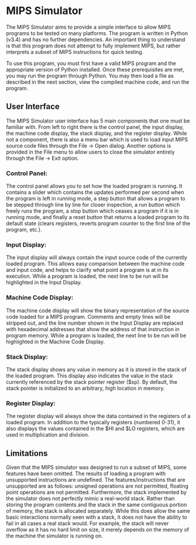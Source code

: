 # MIPS Simulator
The MIPS Simulator aims to provide a simple interface to allow MIPS programs to
be tested on many platforms. The program is written in Python (v3.4) and has no
further dependencies. An important thing to understand is that this program does
not attempt to fully implement MIPS, but rather interprets a subset of MIPS 
instructions for quick testing.

To use this program, you must first have a valid MIPS program and the 
appropriate version of Python installed. Once these prerequisites are met, you 
may run the program through Python. You may then load a file as described in the
next section, view the compiled machine code, and run the program.

## User Interface
The MIPS Simulator user interface has 5 main components that one must be
familiar with. From left to right there is the control panel, the input
display, the machine code display, the stack display, and the register
display. While not a component, there is also a menu bar which is used to load
input MIPS source code files through the File &#8594; Open dialog. Another
options is provided in the File menu to allow users to close the simulator
entirely through the File &#8594; Exit option.

### Control Panel:
The control panel allows you to set how the loaded program is running. It
contains a slider which contains the updates performed per second when the
program is left in running mode, a step button that allows a program to be
stepped through line by line for closer inspection, a run button which freely
runs the program, a stop button which ceases a program if it is in running mode,
and finally a reset button that returns a loaded program to its default state
(clears registers, reverts program counter to the first line of the program,
etc.).

### Input Display:
The input display will always contain the input source code of the currently
loaded program. This allows easy comparison between the machine code and input
code, and helps to clarify what point a program is at in its execution. While a
program is loaded, the next line to be run will be highlighted in the Input
Display.

### Machine Code Display: 
The machine code display will show the binary representation of the source code
loaded for a MIPS program. Comments and empty lines will be stripped out, and
the line number shown in the Input Display are replaced with hexadecimal
addresses that show the address of that instruction in program memory. While a
program is loaded, the next line to be run will be highlighted in the Machine
Code Display.

### Stack Display: 
The stack display shows any value in memory as it is stored in the stack of the
loaded program. This display also indicates the value in the stack currently
referenced by the stack pointer register ($sp). By default, the stack pointer is
initialized to an arbitrary, high location in memory.

### Register Display: 
The register display will always show the data contained in the registers of a
loaded program. In addition to the typically registers (numbered 0-31), it also
displays the values contained in the $HI and $LO registers, which are used in
multiplication and division.

## Limitations
Given that the MIPS simulator was designed to run a subset of MIPS, some
features have been omitted. The results of loading a program with
unsupported instructions are undefined. The features/instructions that are
unsupported are as follows: unsigned operations are not permitted, floating
point operations are not permitted.
Furthermore, the stack implemented by the simulator does not perfectly mimic a
real-world stack. Rather than storing the program contents and the stack in the
same contiguous portion of memory, the stack is allocated separately. While this
does allow the same basic interactions normally seen with a stack, it does not
have the ability to fail in all cases a real stack would. For example, the stack
will never overflow as it has no hard limit on size, it merely depends on the
memory of the machine the simulator is running on.

